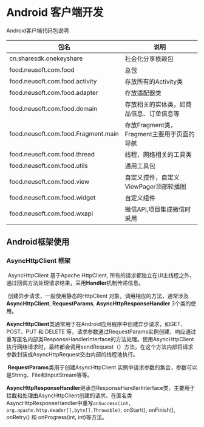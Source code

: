 # Android 客户端开发

Android客户端代码包说明

| 包名                                | 说明                                       |
| ----------------------------------- | ------------------------------------------ |
| cn.sharesdk.onekeyshare             | 社会化分享依赖包                           |
| food.neusoft.com.food               | 总包                                       |
| food.neusoft.com.food.activity      | 存放所有的Activity类                       |
| food.neusoft.com.food.adapter       | 存放适配器类                               |
| food.neusoft.com.food.domain        | 存放相关的实体类，如商品信息、订单信息等   |
| food.neusoft.com.food.Fragment.main | 存放Fragment类，Fragment主要用于页面的导航 |
| food.neusoft.com.food.thread        | 线程，网络相关的工具类                     |
| food.neusoft.com.food.utils         | 通用工具包                                 |
| food.neusoft.com.food.view          | 自定义控件，自定义ViewPager顶部轮播图      |
| food.neusoft.com.food.widget        | 自定义组件                                 |
| food.neusoft.com.food.wxapi         | 微信API,项目集成微信时采用                 |

## Android框架使用

### AsyncHttpClient 框架

​	AsyncHttpClient 基于Apache HttpClient, 所有的请求都独立在UI主线程之外，通过回调方法处理请求结果，采用**Handler**机制传递信息。

​	创建异步请求，一般使用静态的HttpClient 对象，调用相应的方法，通常涉及**AsyncHttpClient**, **RequestParams**, **AsyncHttpResponseHandler** 3个类的使用。

​	**AsyncHttpClient**类通常用于在Android应用程序中创建异步请求，如GET、POST、PUT 和 DELETE 等，请求参数通过RequestParams实例创建，响应通过重写匿名内部类ResponseHandlerInterface的方法处理。使用AsyncHttpClient执行网络请求时，最终都会调用sendRequest（）方法，在这个方法内部将请求参数封装成AsyncHttpRequest交由内部的线程池执行。

​	**RequestParams**类用于创建AsyncHttpClient 实例中请求参数的集合，参数可以是String、File和InputStream等等。

​	**AsyncHttpResponseHandler**继承自ResponseHandlerInterface类，主要用于拦截和处理由AsyncHttpClient创建的请求。在匿名类AsyncHttpResponseHandler中重写`onSuccess(int, org.apache.http.Header[],byte[],Throwable)`, onStart(), onFinish(), onRetry() 和 onProgress(int, int)等方法。

